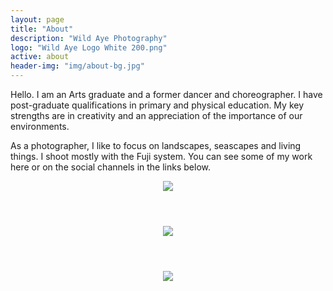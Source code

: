 ```yaml
---
layout: page
title: "About"
description: "Wild Aye Photography"
logo: "Wild Aye Logo White 200.png"
active: about
header-img: "img/about-bg.jpg"
---
```


Hello. I am an Arts graduate and a former dancer and choreographer. I have post-graduate qualifications in primary and physical education. My key strengths are in creativity and an appreciation of the importance of our environments.

As a photographer, I like to focus on landscapes, seascapes and living things. I shoot mostly with the Fuji system. You can see some of my work here or on the social channels in the links below.

<div class="gallery masonry-gallery">
    <figure class="gallery-item">
        <header class='gallery-icon'>
        <a href="https://www.naturefirstphotography.org/" target="_blank">
        <img src="{{ site.baseurl }}/img/nature-first-logo.png">
        </a>
        </header>	
    </figure>
    <figure class="gallery-item">
        <header class='gallery-icon'>
        <a href="https://rps.org/portfolio/29823/Kara-Hood" target="_blank">
        <img src="{{ site.baseurl }}/img/RPS_LRPS_RGB.png">
        </a>
        </header>	
    </figure>
    <figure class="gallery-item">
        <header class='gallery-icon'>
        <a href="https://www.nationalgeographic.com/" target="_blank">
        <img src="{{ site.baseurl }}/img/nat-geo-ce-2.jpg">
        </a>
        </header>	
    </figure>
</div>

<!-- jQuery -->    
<script type="text/javascript" src="//ajax.googleapis.com/ajax/libs/jquery/2.1.1/jquery.min.js"></script>
<!-- include Masonry -->
<script src="{{ site.baseurl }}/js/isotope.pkgd.min.js"></script> 
<!-- include custom script -->
<script src="{{ site.baseurl }}/js/scripts.js"></script>

